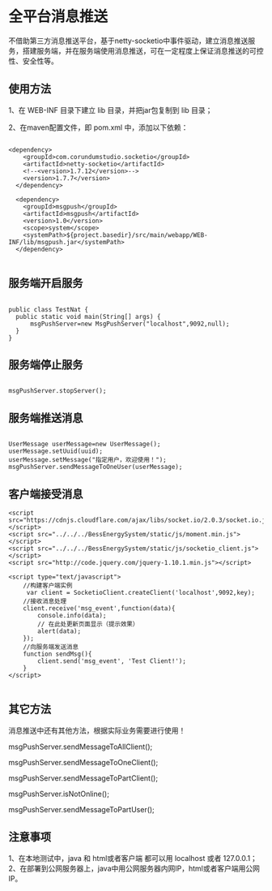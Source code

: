 # 全平台消息推送

不借助第三方消息推送平台，基于netty-socketio中事件驱动，建立消息推送服务，搭建服务端，并在服务端使用消息推送，可在一定程度上保证消息推送的可控性、安全性等。

## 使用方法

1、在 WEB-INF 目录下建立 lib 目录，并把jar包复制到 lib 目录；

2、在maven配置文件，即 pom.xml 中，添加以下依赖：
  
  ```
  
  <dependency>
      <groupId>com.corundumstudio.socketio</groupId>
      <artifactId>netty-socketio</artifactId>
      <!--<version>1.7.12</version>-->
      <version>1.7.7</version>
    </dependency>
    
    <dependency>
      <groupId>msgpush</groupId>
      <artifactId>msgpush</artifactId>
      <version>1.0</version>
      <scope>system</scope>
      <systemPath>${project.basedir}/src/main/webapp/WEB-INF/lib/msgpush.jar</systemPath>
    </dependency>
    
   ```
    
## 服务端开启服务

  ```
  
  public class TestNat {
    public static void main(String[] args) {
        msgPushServer=new MsgPushServer("localhost",9092,null);
    }
}
  
 ```
 
## 服务端停止服务

```

msgPushServer.stopServer();

```

## 服务端推送消息

```

UserMessage userMessage=new UserMessage();
userMessage.setUuid(uuid);
userMessage.setMessage("指定用户，欢迎使用！");
msgPushServer.sendMessageToOneUser(userMessage);

```

## 客户端接受消息

```
<script src="https://cdnjs.cloudflare.com/ajax/libs/socket.io/2.0.3/socket.io.js"></script>
<script src="../../../BessEnergySystem/static/js/moment.min.js"></script>
<script src="../../../BessEnergySystem/static/js/socketio_client.js"></script>
<script src="http://code.jquery.com/jquery-1.10.1.min.js"></script>

<script type="text/javascript">
    //构建客户端实例
     var client = SocketioClient.createClient('localhost',9092,key);
    //接收消息处理
    client.receive('msg_event',function(data){
        console.info(data);
        // 在此处更新页面显示（提示效果）
        alert(data);
    });
    //向服务端发送消息
    function sendMsg(){
        client.send('msg_event', 'Test Client!');
    }
</script>


```



  
## 其它方法
消息推送中还有其他方法，根据实际业务需要进行使用！

msgPushServer.sendMessageToAllClient();

msgPushServer.sendMessageToOneClient();

msgPushServer.sendMessageToPartClient();

msgPushServer.isNotOnline();

msgPushServer.sendMessageToPartUser();

## 注意事项
1、在本地测试中，java 和 html或者客户端 都可以用 localhost 或者 127.0.0.1；
2、在部署到公网服务器上，java中用公网服务器内网IP，html或者客户端用公网IP。


